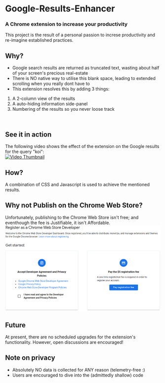 # Google-Results-Enhancer
### A Chrome extension to increase your productivity


This project is the result of a personal passion to increse productivity and re-imagine established practices.


## Why?
- Google search results are returned as truncated text, wasting about half of your screen's precious real-estate
- There is NO native way to utilise this blank space, leading to extended scrolling when you really dont have to
- This extension resolves this by adding 3 things:
1. A 2-column view of the results
2. A auto-hiding information side-panel
3. Numbering of the results so you never loose track
<br>


## See it in action
The following video shows the effect of the extension on the Google results for the query "koi":
<br>
[![Video Thumbnail](https://img.youtube.com/vi/taDSdhI258E/default.jpg)](https://www.youtube.com/watch?v=taDSdhI258E)
<br>


## How?
A combination of CSS and Javascript is used to achieve the mentioned results.
<br>


## Why not Publish on the Chrome Web Store?
Unfortunately, publishing to the Chrome Web Store isn't free; and eventhough the fee is Justifiable, it isn't Affordable.
![The Registration Fee](./chromeWebStoreFee.png)
<br>


## Future
At present, there are no scheduled upgrades for the extension's functionality. However, open discussions are encouraged!
<br>


## Note on privacy
- Absolutely NO data is collected for ANY reason (telemetry-free :)
- Users are encouraged to dive into the (admittedly shallow) code
<br>

